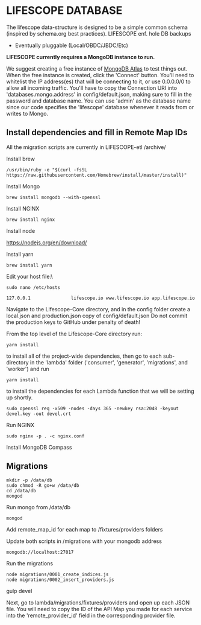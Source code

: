 # LIFESCOPE DATABASE

The lifescope data-structure is designed to be a simple common schema (inspired by schema.org best practices). LIFESCOPE enf. hole DB backups
* Eventually pluggable (Local/OBDC/JBDC/Etc)

**LIFESCOPE currently requires a MongoDB instance to run.**

We suggest creating a free instance of [MongoDB Atlas](https://www.mongodb.com/cloud/atlas) to test things out. When the free instance is created, click the 'Connect' button. You'll need to whitelist the IP address(es) that will be connecting to it, or use 0.0.0.0/0 to allow all incoming traffic. You'll have to copy the Connection URI into 'databases.mongo.address' in config/default.json, making sure to fill in the password and database name. You can use 'admin' as the database name since our code specifies the 'lifescope' database whenever it reads from or writes to Mongo.

## Install dependencies and fill in Remote Map IDs

All the migration scripts are currently in LIFESCOPE-etl /archive/

Install brew

`/usr/bin/ruby -e "$(curl -fsSL https://raw.githubusercontent.com/Homebrew/install/master/install)"`

Install Mongo

`brew install mongodb --with-openssl`

Install NGINX

`brew install nginx`

Install node

https://nodejs.org/en/download/

Install yarn

`brew install yarn`

Edit your host file:\

`sudo nano /etc/hosts`

`127.0.0.1               lifescope.io www.lifescope.io app.lifescope.io`

Navigate to the Lifescope-Core directory, and in the config folder
create a local.json and production.json copy of config/default.json
Do not commit the production keys to GitHub under penalty of death!

From the top level of the Lifescope-Core directory run:

`yarn install`

to install all of the project-wide dependencies, then go to each sub-directory in the 'lambda' folder ('consumer', 'generator', 'migrations', and 'worker') and run

`yarn install`

to install the dependencies for each Lambda function that we will be setting up shortly.

`sudo openssl req -x509 -nodes -days 365 -newkey rsa:2048 -keyout devel.key -out devel.crt`

Run NGINX

`sudo nginx -p . -c nginx.conf`

Install MongoDB Compass

## Migrations

```
mkdir -p /data/db
sudo chmod -R go+w /data/db
cd /data/db
mongod
```

Run mongo from /data/db

`mongod`

Add remote_map_id for each map to /fixtures/providers folders

Update both scripts in /migrations with your mongodb address

`mongodb://localhost:27017`

Run the migrations

```
node migrations/0001_create_indices.js
node migrations/0002_insert_providers.js
```

gulp devel

Next, go to lambda/migrations/fixtures/providers and open up each JSON file.
You will need to copy the ID of the API Map you made for each service into the 'remote_provider_id' field in the corresponding provider file.
<!--stackedit_data:
eyJoaXN0b3J5IjpbLTE2MzM5ODAzMjksMTYyNjk2MDg4MywxNT
gyMjI0NzldfQ==
-->